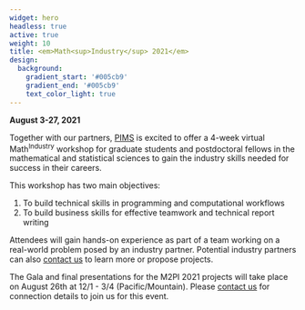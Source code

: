```yaml
---
widget: hero
headless: true
active: true
weight: 10
title: <em>Math<sup>Industry</sup> 2021</em>
design:
  background:
    gradient_start: '#005cb9'
    gradient_end: '#005cb9'
    text_color_light: true
---
```


**August 3-27, 2021**

Together with our partners, [PIMS](https://www.pims.math.ca) is excited to offer
a 4-week virtual Math<sup>Industry</sup> workshop for graduate students
and postdoctoral fellows in the mathematical and statistical sciences to gain
the industry skills needed for success in their careers.

This workshop has two main objectives:

1. To build technical skills in programming and computational workflows
2. To build business skills for effective teamwork and technical report writing

Attendees will gain hands-on experience as part of a team working on a
real-world problem posed by an industry partner. Potential industry partners
can also [contact us](#contact) to learn more or propose projects.

The Gala and final presentations for the M2PI 2021 projects will take place on
August 26th at 12/1 - 3/4 (Pacific/Mountain). Please [contact us](#contact) for
connection details to join us for this event.
